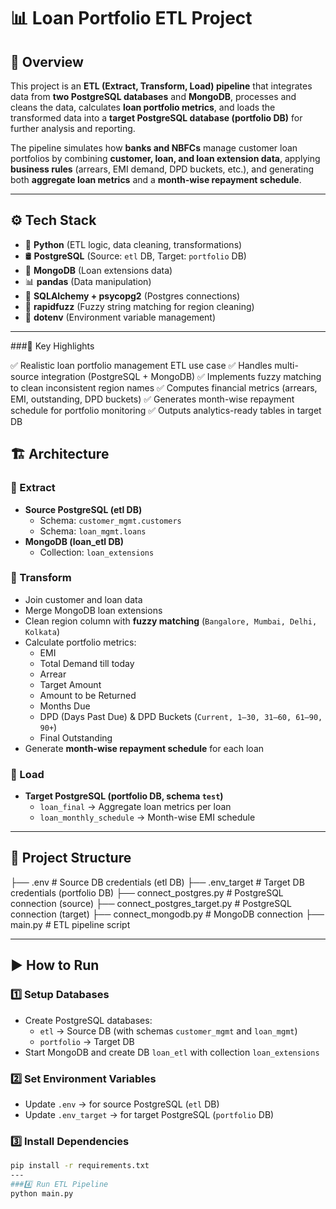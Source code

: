 # 📊 Loan Portfolio ETL Project  

## 📌 Overview  
This project is an **ETL (Extract, Transform, Load) pipeline** that integrates data from **two PostgreSQL databases** and **MongoDB**, processes and cleans the data, calculates **loan portfolio metrics**, and loads the transformed data into a **target PostgreSQL database (portfolio DB)** for further analysis and reporting.  

The pipeline simulates how **banks and NBFCs** manage customer loan portfolios by combining **customer, loan, and loan extension data**, applying **business rules** (arrears, EMI demand, DPD buckets, etc.), and generating both **aggregate loan metrics** and a **month-wise repayment schedule**.  

---

## ⚙️ Tech Stack  
- 🐍 **Python** (ETL logic, data cleaning, transformations)  
- 🛢️ **PostgreSQL** (Source: `etl` DB, Target: `portfolio` DB)  
- 🍃 **MongoDB** (Loan extensions data)  
- 📊 **pandas** (Data manipulation)  
- 🔗 **SQLAlchemy + psycopg2** (Postgres connections)  
- 🧹 **rapidfuzz** (Fuzzy string matching for region cleaning)  
- 🔑 **dotenv** (Environment variable management)  

---

###🚀 Key Highlights

✅ Realistic loan portfolio management ETL use case
✅ Handles multi-source integration (PostgreSQL + MongoDB)
✅ Implements fuzzy matching to clean inconsistent region names
✅ Computes financial metrics (arrears, EMI, outstanding, DPD buckets)
✅ Generates month-wise repayment schedule for portfolio monitoring
✅ Outputs analytics-ready tables in target DB


## 🏗️ Architecture  

### 🔹 Extract  
- **Source PostgreSQL (etl DB)**  
  - Schema: `customer_mgmt.customers`  
  - Schema: `loan_mgmt.loans`  
- **MongoDB (loan_etl DB)**  
  - Collection: `loan_extensions`  

### 🔹 Transform  
- Join customer and loan data  
- Merge MongoDB loan extensions  
- Clean region column with **fuzzy matching** (`Bangalore, Mumbai, Delhi, Kolkata`)  
- Calculate portfolio metrics:  
  - EMI  
  - Total Demand till today  
  - Arrear  
  - Target Amount  
  - Amount to be Returned  
  - Months Due  
  - DPD (Days Past Due) & DPD Buckets (`Current, 1–30, 31–60, 61–90, 90+`)  
  - Final Outstanding  
- Generate **month-wise repayment schedule** for each loan  

### 🔹 Load  
- **Target PostgreSQL (portfolio DB, schema `test`)**  
  - `loan_final` → Aggregate loan metrics per loan  
  - `loan_monthly_schedule` → Month-wise EMI schedule  

---

## 📂 Project Structure  

├── .env # Source DB credentials (etl DB)
├── .env_target # Target DB credentials (portfolio DB)
├── connect_postgres.py # PostgreSQL connection (source)
├── connect_postgres_target.py # PostgreSQL connection (target)
├── connect_mongodb.py # MongoDB connection
├── main.py # ETL pipeline script


---

## ▶️ How to Run  

### 1️⃣ Setup Databases  
- Create PostgreSQL databases:  
  - `etl` → Source DB (with schemas `customer_mgmt` and `loan_mgmt`)  
  - `portfolio` → Target DB  
- Start MongoDB and create DB `loan_etl` with collection `loan_extensions`  

### 2️⃣ Set Environment Variables  
- Update `.env` → for source PostgreSQL (`etl` DB)  
- Update `.env_target` → for target PostgreSQL (`portfolio` DB)  

### 3️⃣ Install Dependencies  
```bash
pip install -r requirements.txt
---
###4️⃣ Run ETL Pipeline
python main.py






